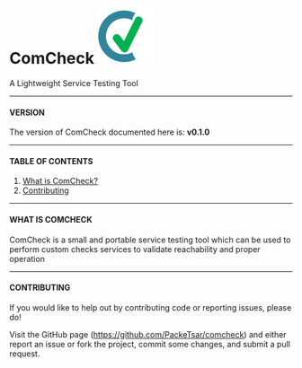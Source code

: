 # ComCheck ![ComCheck][logo]
A Lightweight Service Testing Tool

-----------------------------------------
####   VERSION   ####
The version of ComCheck documented here is: **v0.1.0**


-----------------------------------------
####   TABLE OF CONTENTS   ####
1. [What is ComCheck?](#what-is-comcheck)
2. [Contributing](#contributing)


-----------------------------------------
####   WHAT IS COMCHECK   ####
ComCheck is a small and portable service testing tool which can be used to perform custom checks services to validate reachability and proper operation


-----------------------------------------
####   CONTRIBUTING   ####
If you would like to help out by contributing code or reporting issues, please do!

Visit the GitHub page (https://github.com/PackeTsar/comcheck) and either report an issue or fork the project, commit some changes, and submit a pull request.

[logo]: /comcheck-logo-100.png
